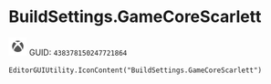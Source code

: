 # BuildSettings.GameCoreScarlett
![](/img/BuildSettings.GameCoreScarlett.png)
GUID: `438378150247721864`
```
EditorGUIUtility.IconContent("BuildSettings.GameCoreScarlett")
```
